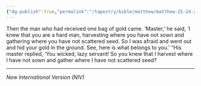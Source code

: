 ```yaml
---
{"dg-publish":true,"permalink":"/tapestry/bible/matthew/matthew-25-24-26a/","title":"Matthew 25:24-26a","hide":true,"tags":["bible-verse","bible-verse"],"dgHomeLink":true,"dgShowLocalGraph":true,"dgEnableSearch":true}
---
```



Then the man who had received one bag of gold came. ‘Master,’ he said, ‘I knew that you are a hard man, harvesting where you have not sown and gathering where you have not scattered seed. So I was afraid and went out and hid your gold in the ground. See, here is what belongs to you.’
“His master replied, ‘You wicked, lazy servant! So you knew that I harvest where I have not sown and gather where I have not scattered seed?

---
*New International Version (NIV)*